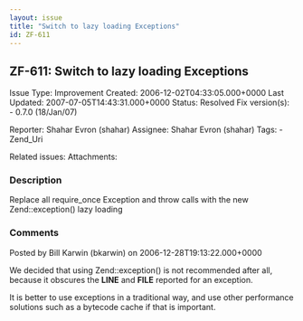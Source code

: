 ```yaml
---
layout: issue
title: "Switch to lazy loading Exceptions"
id: ZF-611
---
```


ZF-611: Switch to lazy loading Exceptions
-----------------------------------------

 Issue Type: Improvement Created: 2006-12-02T04:33:05.000+0000 Last Updated: 2007-07-05T14:43:31.000+0000 Status: Resolved Fix version(s): - 0.7.0 (18/Jan/07)
 
 Reporter:  Shahar Evron (shahar)  Assignee:  Shahar Evron (shahar)  Tags: - Zend\_Uri
 
 Related issues: 
 Attachments: 
### Description

Replace all require\_once Exception and throw calls with the new Zend::exception() lazy loading

 

 

### Comments

Posted by Bill Karwin (bkarwin) on 2006-12-28T19:13:22.000+0000

We decided that using Zend::exception() is not recommended after all, because it obscures the **LINE** and **FILE** reported for an exception.

It is better to use exceptions in a traditional way, and use other performance solutions such as a bytecode cache if that is important.

 

 